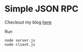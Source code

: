 # Simple JSON RPC

Checkout my blog [here](https://bharathvaj.com/posts/json-rpc-uncovered/)

Run 
```
node server.js
node client.js
```